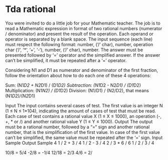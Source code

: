 # Tda rational 


You were invited to do a little job for your Mathematic teacher. The job is to read a Mathematic expression in format of two rational numbers (numerator / denominator) and present the result of the operation. Each operand or operator is separated by a blank space. The input sequence (each line) must respect the following format: number, (‘/’ char), number, operation char (‘/’, ‘*’, ‘+’, ‘-‘), number, (‘/’ char), number. The answer must be presented followed by ‘=’ operator and the simplified answer. If the answer can’t be simplified, it must be repeated after a ‘=’ operator.

Considering N1 and D1 as numerator and denominator of the first fraction, follow the orientation about how to do each one of these 4 operations:

Sum: (N1*D2 + N2*D1) / (D1*D2)
Subtraction: (N1*D2 - N2*D1) / (D1*D2)
Multiplication: (N1*N2) / (D1*D2)
Division: (N1/D1) / (N2/D2), that means (N1*D2)/(N2*D1)

Input
The input contains several cases of test. The first value is an integer N (1 ≤ N ≤ 1*104), indicating the amount of cases of test that must be read. Each case of test contains a rational value X (1 ≤ X ≤ 1000), an operation (-, +, * or /) and another rational value Y (1 ≤ Y ≤ 1000).
Output
The output must be a rational number, followed by a “=“ sign and another rational number, that is the simplification of the first value. In case of the first value can’t be simplified, the same value must be repeated after the ‘=’ sign.
Input Sample	Output Sample
4
1 / 2 + 3 / 4
1 / 2 - 3 / 4
2 / 3 * 6 / 6
1 / 2 / 3 / 4

10/8 = 5/4
-2/8 = -1/4
12/18 = 2/3
4/6 = 2/
